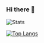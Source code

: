 ### Hi there 👋

![Stats](https://github-readme-stats.vercel.app/api?username=luisfernandods&count_private=true&hide=stars,prs,issues,contribs&theme=radical)

[![Top Langs](https://github-readme-stats.vercel.app/api/top-langs/?username=luisfernandods)](https://github.com/luisfernandods/github-readme-stats)

<!--
**luisfernandods/luisfernandods** is a ✨ _special_ ✨ repository because its `README.md` (this file) appears on your GitHub profile.

Here are some ideas to get you started:

- 🔭 I’m currently working on ...
- 🌱 I’m currently learning ...
- 👯 I’m looking to collaborate on ...
- 🤔 I’m looking for help with ...
- 💬 Ask me about ...
- 📫 How to reach me: ...
- 😄 Pronouns: ...
- ⚡ Fun fact: ...
-->
